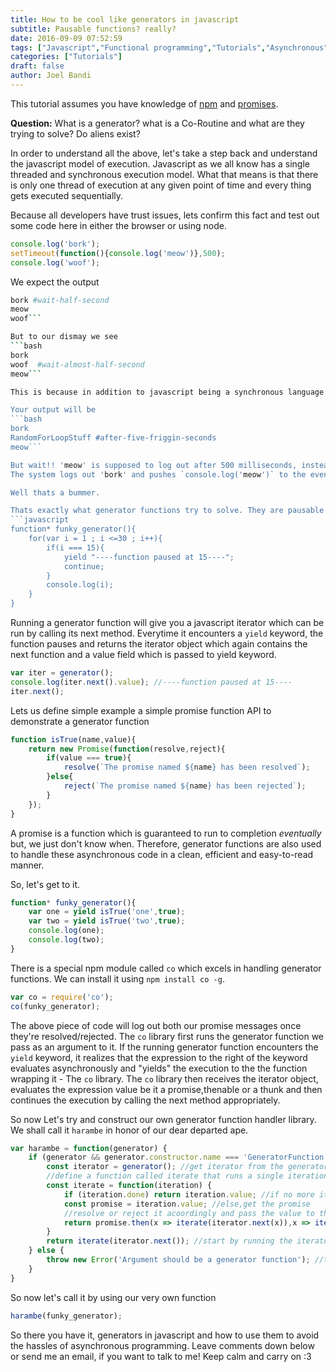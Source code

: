 ```yaml
---
title: How to be cool like generators in javascript
subtitle: Pausable functions? really?
date: 2016-09-09 07:52:59
tags: ["Javascript","Functional programming","Tutorials","Asynchronous"]
categories: ["Tutorials"]
draft: false
author: Joel Bandi
---
```


This tutorial assumes you have knowledge of [npm](www.npmjs.com "Node package manager") and [promises](https://www.youtube.com/watch?v=2d7s3spWAzo "FunFunFunction").

__Question:__ What is a generator? what is a Co-Routine and what are they trying to solve? Do aliens exist?

In order to understand all the above, let's take a step back and understand the javascript model of execution. Javascript as we all know has a single threaded and synchronous execution model.
What that means is that there is only one thread of execution at any given point of time and every thing gets executed sequentially.

Because all developers have trust issues, lets confirm this fact and test out some code here in either the browser or using node.

```javascript
console.log('bork');
setTimeout(function(){console.log('meow')},500);
console.log('woof');
```
We expect the output
```bash
bork #wait-half-second
meow
woof```

But to our dismay we see
```bash
bork
woof  #wait-almost-half-second
meow```

This is because in addition to javascript being a synchronous language it is complimented by the V8 compiler's event loop/queue system. Everytime the system encounters a time-taking function it sticks the routine in the event queue, ready to be executed once the system is free again. This is a feature of the V8 compiler in chrome and node and not javascript itself. If we were to replace `console.log('woof')` with a `for` loop that runs for 5 secs. Do you expect the same output? __ABSOLUTELY__. You dont believe me? Try it yourself.

Your output will be 
```bash
bork
RandomForLoopStuff #after-five-friggin-seconds
meow```

But wait!! 'meow' is supposed to log out after 500 milliseconds, instead takes five seconds. Well the reason behind it is the fact that functions cannot be interrupted in javascript.
The system logs out 'bork' and pushes `console.log('meow')` to the event queue and starts rolling the `for` loop. Within half a second of the start of for loop, the 'meow' is ready to be logged but, the system is busy with the `for` loop and it cannot be paused and it runs to completion after which the 'meow' is logged out.

Well thats a bummer. 

Thats exactly what generator functions try to solve. They are pausable functions. Lets take a look at a generator function.
```javascript
function* funky_generator(){
	for(var i = 1 ; i <=30 ; i++){
		if(i === 15){
			yield "----function paused at 15----";
			continue;
		}
		console.log(i);
	}
}
```
Running a generator function will give you a javascript iterator which can be run by calling its next method. Everytime it encounters a `yield` keyword, the function pauses and returns the iterator object which again contains the next function and a value field which is passed to yield keyword.

```javascript
var iter = generator();
console.log(iter.next().value); //----function paused at 15----
iter.next();
```

Lets us define simple example a simple promise function API to demonstrate a generator function

```javascript
function isTrue(name,value){
	return new Promise(function(resolve,reject){
		if(value === true){
			resolve(`The promise named ${name} has been resolved`);
		}else{
			reject(`The promise named ${name} has been rejected`);
		}
	});
}
```
A promise is a function which is guaranteed to run to completion *_eventually_* but, we just don't know when.
Therefore, generator functions are also used to handle these asynchronous code in a clean, efficient and easy-to-read manner.

So, let's get to it.

```javascript
function* funky_generator(){
	var one = yield isTrue('one',true);
	var two = yield isTrue('two',true);
	console.log(one);
	console.log(two);
}
```
There is a special npm module called `co` which excels in handling generator functions. We can install it using `npm install co -g`.

```javascript
var co = require('co');
co(funky_generator);
```
The above piece of code will log out both our promise messages once they're resolved/rejected. The `co` library first runs the generator function we pass as an argument to it. If the running generator function encounters the `yield` keyword, it realizes that the expression to the right of the keyword evaluates asynchronously and "yields" the execution to the the function wrapping it - The `co` library. The `co` library then receives the iterator object, evaluates the expression value be it a promise,thenable or a thunk and then continues the execution by calling the next method appropriately.

So now Let's try and construct our own generator function handler library. We shall call it `harambe` in honor of our dear departed ape.

```javascript
var harambe = function(generator) {
    if (generator && generator.constructor.name === 'GeneratorFunction') { //A rudimentary type check
        const iterator = generator(); //get iterator from the generator.
		//define a function called iterate that runs a single iteration until it encounter yield keyword again
        const iterate = function(iteration) { 
            if (iteration.done) return iteration.value; //if no more iterations, return the current iteration value
            const promise = iteration.value; //else,get the promise 
			//resolve or reject it acoordingly and pass the value to the next iteration to be iterated recursively
            return promise.then(x => iterate(iterator.next(x)),x => iterate(iterator.next(x))); 
        }
        return iterate(iterator.next()); //start by running the iterator
    } else {
        throw new Error('Argument should be a generator function'); //type check fail safe
    }
}
```
So now let's call it by using our very own function
```javascript
harambe(funky_generator);
```

So there you have it, generators in javascript and how to use them to avoid the hassles of asynchronous programming.
Leave comments down below or send me an email, if you want to talk to me! Keep calm and carry on :3 